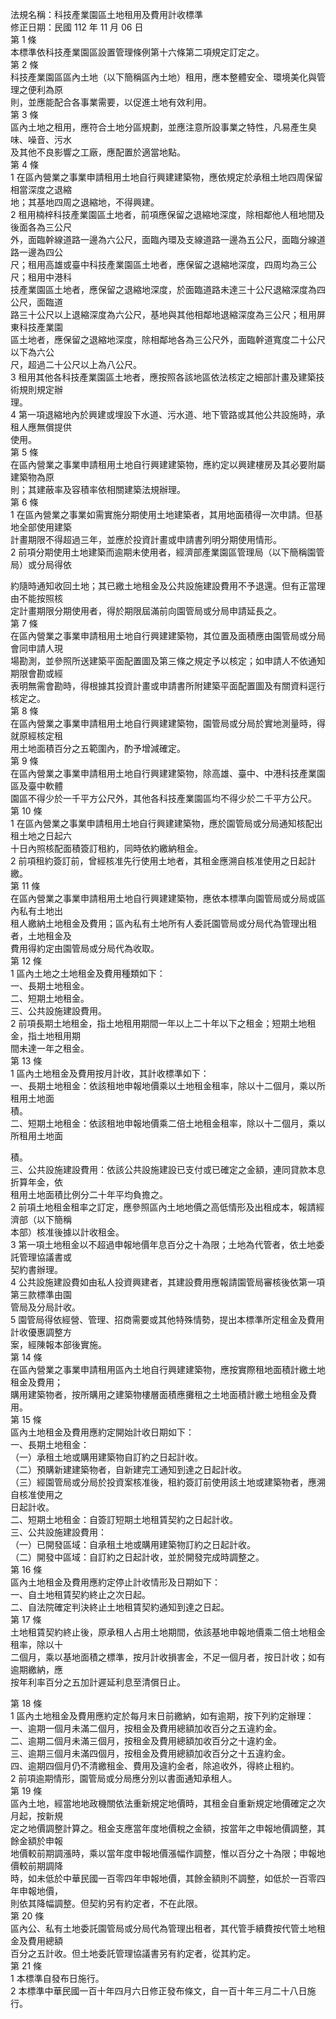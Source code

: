 法規名稱：科技產業園區土地租用及費用計收標準  
修正日期：民國 112 年 11 月 06 日  
第 1 條  
本標準依科技產業園區設置管理條例第十六條第二項規定訂定之。  
第 2 條  
科技產業園區區內土地（以下簡稱區內土地）租用，應本整體安全、環境美化與管理之便利為原  
則，並應能配合各事業需要，以促進土地有效利用。  
第 3 條  
區內土地之租用，應符合土地分區規劃，並應注意所設事業之特性，凡易產生臭味、噪音、污水  
及其他不良影響之工廠，應配置於適當地點。  
第 4 條  
1 在區內營業之事業申請租用土地自行興建建築物，應依規定於承租土地四周保留相當深度之退縮  
地；其基地四周之退縮地，不得興建。  
2 租用楠梓科技產業園區土地者，前項應保留之退縮地深度，除相鄰他人租地間及後面各為三公尺  
外，面臨幹線道路一邊為六公尺，面臨內環及支線道路一邊為五公尺，面臨分線道路一邊為四公  
尺；租用高雄或臺中科技產業園區土地者，應保留之退縮地深度，四周均為三公尺；租用中港科  
技產業園區土地者，應保留之退縮地深度，於面臨道路未達三十公尺退縮深度為四公尺，面臨道  
路三十公尺以上退縮深度為六公尺，基地與其他相鄰地退縮深度為三公尺；租用屏東科技產業園  
區土地者，應保留之退縮地深度，除相鄰地各為三公尺外，面臨幹道寬度二十公尺以下為六公  
尺，超過二十公尺以上為八公尺。  
3 租用其他各科技產業園區土地者，應按照各該地區依法核定之細部計畫及建築技術規則規定辦  
理。  
4 第一項退縮地內於興建或埋設下水道、污水道、地下管路或其他公共設施時，承租人應無償提供  
使用。  
第 5 條  
在區內營業之事業申請租用土地自行興建建築物，應約定以興建樓房及其必要附屬建築物為原  
則；其建蔽率及容積率依相關建築法規辦理。  
第 6 條  
1 在區內營業之事業如需實施分期使用土地建築者，其用地面積得一次申請。但基地全部使用建築  
計畫期限不得超過三年，並應於投資計畫或申請書列明分期使用情形。  
2 前項分期使用土地建築而逾期未使用者，經濟部產業園區管理局（以下簡稱園管局）或分局得依  


約隨時通知收回土地；其已繳土地租金及公共設施建設費用不予退還。但有正當理由不能按照核  
定計畫期限分期使用者，得於期限屆滿前向園管局或分局申請延長之。  
第 7 條  
在區內營業之事業申請租用土地自行興建建築物，其位置及面積應由園管局或分局會同申請人現  
場勘測，並參照所送建築平面配置圖及第三條之規定予以核定；如申請人不依通知期限會勘或經  
表明無需會勘時，得根據其投資計畫或申請書所附建築平面配置圖及有關資料逕行核定之。  
第 8 條  
在區內營業之事業申請租用土地自行興建建築物，園管局或分局於實地測量時，得就原經核定租  
用土地面積百分之五範圍內，酌予增減確定。  
第 9 條  
在區內營業之事業申請租用土地自行興建建築物，除高雄、臺中、中港科技產業園區及臺中軟體  
園區不得少於一千平方公尺外，其他各科技產業園區均不得少於二千平方公尺。  
第 10 條  
1 在區內營業之事業申請租用土地自行興建建築物，應於園管局或分局通知核配出租土地之日起六  
十日內照核配面積簽訂租約，同時依約繳納租金。  
2 前項租約簽訂前，曾經核准先行使用土地者，其租金應溯自核准使用之日起計繳。  
第 11 條  
在區內營業之事業申請租用土地自行興建建築物，應依本標準向園管局或分局或區內私有土地出  
租人繳納土地租金及費用；區內私有土地所有人委託園管局或分局代為管理出租者，土地租金及  
費用得約定由園管局或分局代為收取。  
第 12 條  
1 區內土地之土地租金及費用種類如下：  
一、長期土地租金。  
二、短期土地租金。  
三、公共設施建設費用。  
2 前項長期土地租金，指土地租用期間一年以上二十年以下之租金；短期土地租金，指土地租用期  
間未達一年之租金。  
第 13 條  
1 區內土地租金及費用按月計收，其計收標準如下：  
一、長期土地租金：依該租地申報地價乘以土地租金租率，除以十二個月，乘以所租用土地面  
積。  
二、短期土地租金：依該租地申報地價乘二倍土地租金租率，除以十二個月，乘以所租用土地面  


積。  
三、公共設施建設費用：依該公共設施建設已支付或已確定之金額，連同貸款本息折算年金，依  
租用土地面積比例分二十年平均負擔之。  
2 前項土地租金租率之訂定，應參照區內土地地價之高低情形及出租成本，報請經濟部（以下簡稱  
本部）核准後據以計收租金。  
3 第一項土地租金以不超過申報地價年息百分之十為限；土地為代管者，依土地委託管理協議書或  
契約書辦理。  
4 公共設施建設費如由私人投資興建者，其建設費用應報請園管局審核後依第一項第三款標準由園  
管局及分局計收。  
5 園管局得依經營、管理、招商需要或其他特殊情勢，提出本標準所定租金及費用計收優惠調整方  
案，經陳報本部後實施。  
第 14 條  
在區內營業之事業申請租用區內土地自行興建建築物，應按實際租地面積計繳土地租金及費用；  
購用建築物者，按所購用之建築物樓層面積應攤租之土地面積計繳土地租金及費用。  
第 15 條  
區內土地租金及費用應約定開始計收日期如下：  
一、長期土地租金：  
（一）承租土地或購用建築物自訂約之日起計收。  
（二）預購新建建築物者，自新建完工通知到達之日起計收。  
（三）經園管局或分局於投資案核准後，租約簽訂前使用該土地或建築物者，應溯自核准使用之  
日起計收。  
二、短期土地租金：自簽訂短期土地租賃契約之日起計收。  
三、公共設施建設費用：  
（一）已開發區域：自承租土地或購用建築物訂約之日起計收。  
（二）開發中區域：自訂約之日起計收，並於開發完成時調整之。  
第 16 條  
區內土地租金及費用應約定停止計收情形及日期如下：  
一、自土地租賃契約終止之次日起。  
二、自法院確定判決終止土地租賃契約通知到達之日起。  
第 17 條  
土地租賃契約終止後，原承租人占用土地期間，依該基地申報地價乘二倍土地租金租率，除以十  
二個月，乘以基地面積之標準，按月計收損害金，不足一個月者，按日計收；如有逾期繳納，應  
按年利率百分之五加計遲延利息至清償日止。  


第 18 條  
1 區內土地租金及費用應約定於每月末日前繳納，如有逾期，按下列約定辦理：  
一、逾期一個月未滿二個月，按租金及費用總額加收百分之五違約金。  
二、逾期二個月未滿三個月，按租金及費用總額加收百分之十違約金。  
三、逾期三個月未滿四個月，按租金及費用總額加收百分之十五違約金。  
四、逾期四個月仍不清繳租金、費用及違約金者，除追收外，得終止租約。  
2 前項逾期情形，園管局或分局應分別以書面通知承租人。  
第 19 條  
區內土地，經當地地政機關依法重新規定地價時，其租金自重新規定地價確定之次月起，按新規  
定之地價調整計算之。租金支應當年度地價稅之金額，按當年之申報地價調整，其餘金額於申報  
地價較前期調漲時，乘以當年度申報地價漲幅作調整，惟以百分之十為限；申報地價較前期調降  
時，如未低於中華民國一百零四年申報地價，其餘金額則不調整，如低於一百零四年申報地價，  
則依其降幅調整。但契約另有約定者，不在此限。  
第 20 條  
區內公、私有土地委託園管局或分局代為管理出租者，其代管手續費按代管土地租金及費用總額  
百分之五計收。但土地委託管理協議書另有約定者，從其約定。  
第 21 條  
1 本標準自發布日施行。  
2 本標準中華民國一百十年四月六日修正發布條文，自一百十年三月二十八日施行。  


